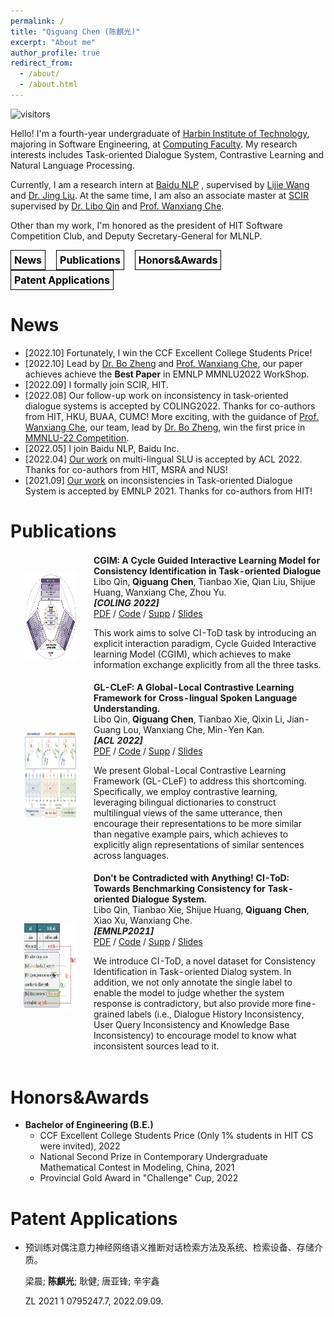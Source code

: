```yaml
---
permalink: /
title: "Qiguang Chen (陈麒光)"
excerpt: "About me"
author_profile: true
redirect_from:
  - /about/
  - /about.html
---
```


<style>
    .navA{
      display: inline-block;
      margin-right: 13px;
      font-size: 16px;
      font-weight: 700;
      color: #000;
      text-decoration: none;
      padding: 5px ;
      text-decoration-line: none;
      border: #000 1px solid;
    }
    .navA:hover{
      color: #fff;
      text-decoration-line: none;
      background-color: #000;
    }
    td {
        border-style: none;
    	border-bottom: none;
    }
  </style>


![visitors](https://visitor-badge.glitch.me/badge?page_id=lightchen233.github.io&right_color=green)

Hello! I'm a fourth-year undergraduate of [Harbin Institute of Technology](http://www.hit.edu.cn/), majoring in Software Engineering, at [Computing Faculty](http://cs.hit.edu.cn/). My research interests includes Task-oriented Dialogue System, Contrastive Learning and Natural Language Processing.

Currently, I am a research intern at [Baidu NLP](https://nlp.baidu.com/homepage/index) , supervised by [Lijie Wang](https://scholar.google.com/citations?user=bMsGAi0AAAAJ) and [Dr. Jing Liu](https://scholar.google.com/citations?hl=zh-CN&user=_NtB74oAAAAJ). At the same time, I am also an associate master at [SCIR](http://ir.hit.edu.cn/) supervised by [Dr. Libo Qin](http://ir.hit.edu.cn/~lbqin/) and [Prof. Wanxiang Che](http://ir.hit.edu.cn/~car/).

Other than my work, I'm honored as the president of HIT Software Competition Club, and Deputy Secretary-General for MLNLP.

<a href="#news" class="navA">News</a> <a href="#publications" class="navA">Publications</a> <a href="#honors&awards" class="navA">Honors&Awards</a> <a href="#patent applications" class="navA">Patent Applications</a> 

# News

- \[2022.10\] Fortunately, I win the CCF Excellent College Students  Price!  
- \[2022.10\] Lead by [Dr. Bo Zheng](https://scholar.google.com/citations?hl=zh-CN&user=PpYQpzoAAAAJ)  and [Prof. Wanxiang Che](http://ir.hit.edu.cn/~car/), our paper achieves achieve the **Best Paper** in EMNLP MMNLU2022 WorkShop.
- \[2022.09\] I formally join SCIR, HIT.
- \[2022.08\] Our follow-up work on inconsistency in task-oriented dialogue systems is accepted by COLING2022. Thanks for co-authors from HIT, HKU, BUAA, CUMC! More exciting, with the guidance of [Prof. Wanxiang Che](http://ir.hit.edu.cn/~car/), our team, lead by [Dr. Bo Zheng](https://scholar.google.com/citations?hl=zh-CN&user=PpYQpzoAAAAJ), win the first price in [MMNLU-22 Competition](https://mmnlu-22.github.io/Competition/).
- \[2022.05\] I join Baidu NLP, Baidu Inc.
- \[2022.04\] [Our work](https://arxiv.org/abs/2204.08325) on multi-lingual SLU is accepted by ACL 2022. Thanks for co-authors from HIT, MSRA and NUS!
- \[2021.09\] [Our work](https://arxiv.org/abs/2109.11292) on inconsistencies in Task-oriented Dialogue System is accepted by EMNLP 2021. Thanks for co-authors from HIT!

# Publications

<table style="width:100%;border:0px;border-spacing:0px;border-collapse:separate;margin-right:auto;margin-left:auto;">
<tbody>
      <tr>
        <td style="padding:20px;width:25%;vertical-align:middle">
          <img src="images/cgim.jpg" alt="CGIM" width="160" height="140" style="border-style: none">
        </td>
        <td width="75%" valign="middle">
          <!-- <a href="http://www.personal.psu.edu/dux19/" id="3DSP"> -->
          <papertitle><b>CGIM: A Cycle Guided Interactive Learning Model for Consistency Identification in Task-oriented Dialogue</b></papertitle>
          <br>
          Libo Qin, <b>Qiguang Chen</b>, Tianbao Xie, Qian Liu, Shijue Huang, Wanxiang Che, Zhou Yu.
          <br>
          <em><b>[COLING 2022]</b></em> 
            <!-- <i>The 36th Conference on Neural Information Processing Systems</i> -->
          <br>
          <a href="https://aclanthology.org/2022.coling-1.37.pdf">PDF</a> / <a href="#">Code</a> / <a href="#">Supp</a> / <a href="#">Slides</a>
          <p> This work aims to solve CI-ToD task by introducing an explicit interaction paradigm, Cycle Guided Interactive learning Model (CGIM), which achieves to make information exchange explicitly from all the three tasks. </p>
        </td>
      </tr>
    <tr>
        <td style="padding:20px;width:25%;vertical-align:middle">
          <img src="images/glclef.jpg" alt="GLCLeF" width="160" height="140" style="border-style: none">
        </td>
        <td width="75%" valign="middle">
          <!-- <a href="http://www.personal.psu.edu/dux19/" id="3DSP"> -->
          <papertitle><b>GL-CLeF: A Global-Local Contrastive Learning Framework for Cross-lingual Spoken Language Understanding. </b></papertitle>
          <br>
          Libo Qin, <b>Qiguang Chen</b>, Tianbao Xie, Qixin Li, Jian-Guang Lou, Wanxiang Che, Min-Yen Kan.
          <br>
          <em><b>[ACL 2022]</b></em> 
            <!-- <i>The 36th Conference on Neural Information Processing Systems</i> -->
          <br>
          <a href="https://aclanthology.org/2022.acl-long.191.pdf">PDF</a> / <a href="#">Code</a> / <a href="#">Supp</a> / <a href="#">Slides</a>
          <p>We present Global-Local Contrastive Learning Framework (GL-CLeF) to address this shortcoming. Specifically, we employ contrastive learning, leveraging bilingual dictionaries to construct multilingual views of the same utterance, then encourage their representations to be more similar than negative example pairs, which achieves to explicitly align representations of similar sentences across languages. </p>
        </td>
      </tr>
    <tr>
        <td style="padding:20px;width:25%;vertical-align:middle">
          <img src="images/citod.jpg" alt="CIToD" width="160" height="140" style="border-style: none">
        </td>
        <td width="75%" valign="middle">
          <!-- <a href="http://www.personal.psu.edu/dux19/" id="3DSP"> -->
          <papertitle><b>Don't be Contradicted with Anything! CI-ToD: Towards Benchmarking Consistency for Task-oriented Dialogue System.</b></papertitle>
          <br>
          Libo Qin, Tianbao Xie, Shijue Huang, <b>Qiguang Chen</b>, Xiao Xu, Wanxiang Che.
          <br>
          <em><b>[EMNLP2021]</b></em> 
            <!-- <i>The 36th Conference on Neural Information Processing Systems</i> -->
          <br>
          <a href="https://aclanthology.org/2021.emnlp-main.182.pdf">PDF</a> / <a href="#">Code</a> / <a href="#">Supp</a> / <a href="#">Slides</a>
          <p>We introduce CI-ToD, a novel dataset for Consistency Identification in Task-oriented Dialog system. In addition, we not only annotate the single label to enable the model to judge whether the system response is contradictory, but also provide more fine-grained labels (i.e., Dialogue History Inconsistency, User Query Inconsistency and Knowledge Base Inconsistency) to encourage model to know what inconsistent sources lead to it.</p>
        </td>
      </tr>
    </tbody>
</table>

# Honors&Awards

- **Bachelor of Engineering (B.E.)**
	- CCF Excellent College Students  Price (Only 1% students in HIT CS were invited), 2022
	- National Second Prize in Contemporary Undergraduate Mathematical Contest in Modeling, China, 2021
	- Provincial Gold Award in "Challenge" Cup, 2022

# Patent Applications

- 预训练对偶注意力神经网络语义推断对话检索方法及系统、检索设备、存储介质。

	梁晨; **陈麒光**; 耿健; 唐亚锋; 辛宇鑫

	ZL 2021 1 0795247.7, 2022.09.09.
